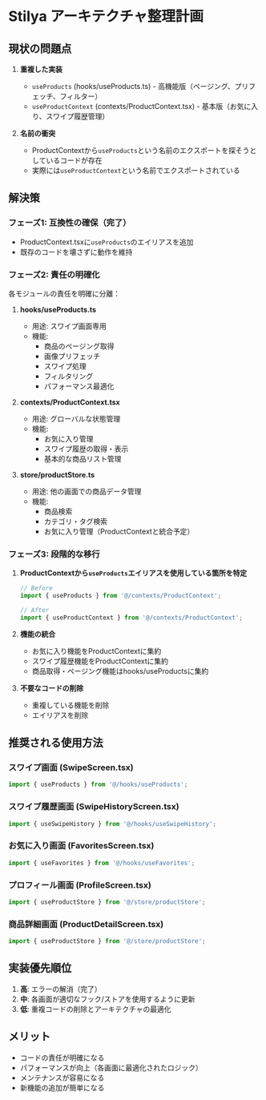 # Stilya アーキテクチャ整理計画

## 現状の問題点

1. **重複した実装**
   - `useProducts` (hooks/useProducts.ts) - 高機能版（ページング、プリフェッチ、フィルター）
   - `useProductContext` (contexts/ProductContext.tsx) - 基本版（お気に入り、スワイプ履歴管理）

2. **名前の衝突**
   - ProductContextから`useProducts`という名前のエクスポートを探そうとしているコードが存在
   - 実際には`useProductContext`という名前でエクスポートされている

## 解決策

### フェーズ1: 互換性の確保（完了）
- ProductContext.tsxに`useProducts`のエイリアスを追加
- 既存のコードを壊さずに動作を維持

### フェーズ2: 責任の明確化
各モジュールの責任を明確に分離：

1. **hooks/useProducts.ts**
   - 用途: スワイプ画面専用
   - 機能: 
     - 商品のページング取得
     - 画像プリフェッチ
     - スワイプ処理
     - フィルタリング
     - パフォーマンス最適化

2. **contexts/ProductContext.tsx**
   - 用途: グローバルな状態管理
   - 機能:
     - お気に入り管理
     - スワイプ履歴の取得・表示
     - 基本的な商品リスト管理

3. **store/productStore.ts**
   - 用途: 他の画面での商品データ管理
   - 機能:
     - 商品検索
     - カテゴリ・タグ検索
     - お気に入り管理（ProductContextと統合予定）

### フェーズ3: 段階的な移行

1. **ProductContextから`useProducts`エイリアスを使用している箇所を特定**
   ```typescript
   // Before
   import { useProducts } from '@/contexts/ProductContext';
   
   // After
   import { useProductContext } from '@/contexts/ProductContext';
   ```

2. **機能の統合**
   - お気に入り機能をProductContextに集約
   - スワイプ履歴機能をProductContextに集約
   - 商品取得・ページング機能はhooks/useProductsに集約

3. **不要なコードの削除**
   - 重複している機能を削除
   - エイリアスを削除

## 推奨される使用方法

### スワイプ画面 (SwipeScreen.tsx)
```typescript
import { useProducts } from '@/hooks/useProducts';
```

### スワイプ履歴画面 (SwipeHistoryScreen.tsx)
```typescript
import { useSwipeHistory } from '@/hooks/useSwipeHistory';
```

### お気に入り画面 (FavoritesScreen.tsx)
```typescript
import { useFavorites } from '@/hooks/useFavorites';
```

### プロフィール画面 (ProfileScreen.tsx)
```typescript
import { useProductStore } from '@/store/productStore';
```

### 商品詳細画面 (ProductDetailScreen.tsx)
```typescript
import { useProductStore } from '@/store/productStore';
```

## 実装優先順位

1. **高**: エラーの解消（完了）
2. **中**: 各画面が適切なフック/ストアを使用するように更新
3. **低**: 重複コードの削除とアーキテクチャの最適化

## メリット

- コードの責任が明確になる
- パフォーマンスが向上（各画面に最適化されたロジック）
- メンテナンスが容易になる
- 新機能の追加が簡単になる
